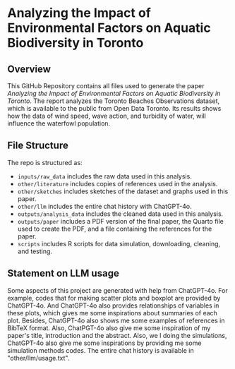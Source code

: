 # Analyzing the Impact of Environmental Factors on Aquatic Biodiversity in Toronto

## Overview

This GitHub Repository contains all files used to generate the paper *Analyzing the Impact of Environmental Factors on Aquatic Biodiversity in Toronto*. The report analyzes the Toronto Beaches Observations dataset, which is available to the public from Open Data Toronto. Its results shows how the data of wind speed, wave action, and turbidity of water, will influence the waterfowl population. 


## File Structure

The repo is structured as:

-   `inputs/raw_data` includes the raw data used in this analysis.
-   `other/literature` includes copies of references used in the analysis.
-   `other/sketches` includes sketches of the dataset and graphs used in this paper.
-   `other/llm` includes the entire chat history with ChatGPT-4o.
-   `outputs/analysis_data` includes the cleaned data used in this analysis.
-   `outputs/paper` includes a PDF version of the final paper, the Quarto file used to create the PDF, and a file containing the references for the paper.
-   `scripts` includes R scripts for data simulation, downloading, cleaning, and testing.

## Statement on LLM usage

Some aspects of this project are generated with help from ChatGPT-4o. For example, codes that for making scatter plots and boxplot are provided by ChatGPT-4o. And ChatGPT-4o also provides relationships of variables in these plots, which gives me some inspirations about summaries of each plot. Besides, ChatGPT-4o also shows me some examples of references in BibTeX format. Also, ChatPGT-4o also give me some inspiration of my paper's title, introduction and the abstract. Also, we I doing the simulations, ChatGPT-4o also give me some inspirations by providing me some simulation methods codes. The entire chat history is available in "other/llm/usage.txt".
